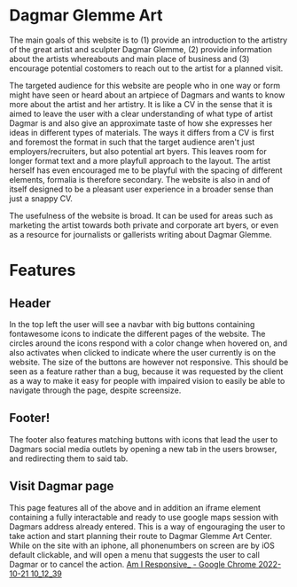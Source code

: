 # Dagmar Glemme Art
The main goals of this website is to (1) provide an introduction to the artistry of the great artist and sculpter Dagmar Glemme, (2) provide information about the artists whereabouts and main place of business and (3) encourage potential costomers to reach out to the artist for a planned visit.

The targeted audience for this website are people who in one way or form might have seen or heard about an artpiece of Dagmars and wants to know more about the artist and her artistry. It is like a CV in the sense that it is aimed to leave the user with a clear understanding of what type of artist Dagmar is and also give an approximate taste of how she expresses her ideas in different types of materials. The ways it differs from a CV is first and foremost the format in such that the target audience aren't just employers/recruiters, but also potential art byers. This leaves room for longer format text and a more playfull approach to the layout. The artist herself has even encouraged me to be playful with the spacing of different elements, formalia is therefore secondary. The website is also in and of itself designed to be a pleasant user experience in a broader sense than just a snappy CV.

The usefulness of the website is broad. It can be used for areas such as marketing the artist towards both private and corporate art byers, or even as a resource for journalists or gallerists writing about Dagmar Glemme.

# Features
## Header
In the top left the user will see a navbar with big buttons containing fontawesome icons to indicate the different pages of the website. The circles around the icons respond with a color change when hovered on, and also activates when clicked to indicate where the user currently is on the website. The size of the buttons are however not responsive. This should be seen as a feature rather than a bug, because it was requested by the client as a way to make it easy for people with impaired vision to easily be able to navigate through the page, despite screensize.


























## Footer!
The footer also features matching buttons with icons that lead the user to Dagmars social media outlets by opening a new tab in the users browser, and redirecting them to said tab.
## Visit Dagmar page
This page features all of the above and in addition an iframe element containing a fully interactable and ready to use google maps session with Dagmars address already entered. This is a way of engouraging the user to take action and start planning their route to Dagmar Glemme Art Center. While on the site with an iphone, all phonenumbers on screen are by iOS default clickable, and will open a menu that suggests the user to call Dagmar or to cancel the action.
[Am I Responsive_ - Google Chrome 2022-10-21 10_12_39](https://user-images.githubusercontent.com/113175237/197149928-0cbc6bca-989f-4751-a7d7-cffd2e1144c0.png)
